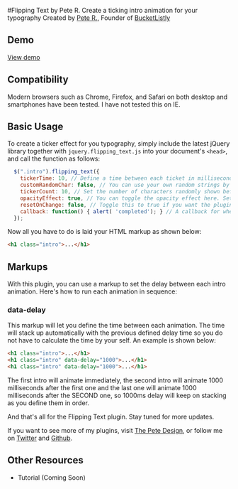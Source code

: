 #Flipping Text by Pete R.
Create a ticking intro animation for your typography
Created by [Pete R.](http://www.thepetedesign.com), Founder of [BucketListly](http://www.bucketlistly.com)


## Demo
[View demo](http://peachananr.github.io/flipping_text/demo/flipping_text_demo.html)

## Compatibility
Modern browsers such as Chrome, Firefox, and Safari on both desktop and smartphones have been tested. I have not tested this on IE.

## Basic Usage
To create a ticker effect for you typography, simply include the latest jQuery library together with `jquery.flipping_text.js` into your document's `<head>`, and call the function as follows:

````javascript
  $(".intro").flipping_text({
    tickerTime: 10, // Define a time between each ticket in milliseconds. The default value is 10.
    customRandomChar: false, // You can use your own random strings by defining them here. The default value is false which will use my random string: 'ABCDEFGHIJKLMNOPQRSTUVWXYZabcdefghijklmnopqrstuvwxyz0123456789'
    tickerCount: 10, // Set the number of characters randomly shown before the real text is shown here. The default value is 10.
    opacityEffect: true, // You can toggle the opacity effect here. Set this to false if you don't want the random text to fade in. The default value is 10.
    resetOnChange: false, // Toggle this to true if you want the plugin to stop and fill in all the text immediately when the user changes browser's tab. The default value is false.
    callback: function() { alert( 'completed'); } // A callback for when the flipping text is complete.
  });
````

Now all you have to do is laid your HTML markup as shown below:

````html
<h1 class="intro">...</h1>
````
## Markups

With this plugin, you can use a markup to set the delay between each intro animation. Here's how to run each animation in sequence:

### data-delay
This markup will let you define the time between each animation. The time  will stack up automatically with the previous defined delay time so you do not have to calculate the time by your self. An example is shown below:

````html
<h1 class="intro">...</h1>
<h1 class="intro" data-delay="1000">...</h1>
<h1 class="intro" data-delay="1000">...</h1>
````

The first intro will animate immediately, the second intro will animate 1000 milliseconds after the first one and the last one will animate 1000 milliseconds after the SECOND one, so 1000ms delay will keep on stacking as you define them in order.

And that's all for the Flipping Text plugin. Stay tuned for more updates.

If you want to see more of my plugins, visit [The Pete Design](http://www.thepetedesign.com/#design), or follow me on [Twitter](http://www.twitter.com/peachananr) and [Github](http://www.github.com/peachananr).

## Other Resources
- Tutorial (Coming Soon)
